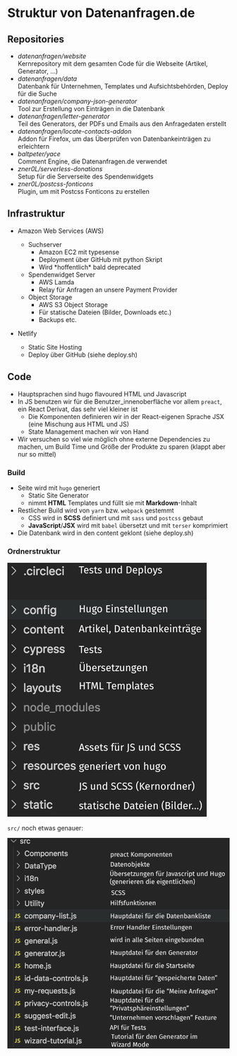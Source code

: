 # Struktur von Datenanfragen.de

## Repositories

- *datenanfragen/website*  
  Kernrepository mit dem gesamten Code für die Webseite (Artikel, Generator, …)
- *datenanfragen/data*  
  Datenbank für Unternehmen, Templates und Aufsichtsbehörden, Deploy für die Suche
- *datenanfragen/company-json-generator*  
  Tool zur Erstellung von Einträgen in die Datenbank
- *datenanfragen/letter-generator*  
  Teil des Generators, der PDFs und Emails aus den Anfragedaten erstellt
- *datenanfragen/locate-contacts-addon*  
  Addon für Firefox, um das Überprüfen von Datenbankeinträgen zu erleichtern
- *baltpeter/yace*  
  Comment Engine, die Datenanfragen.de verwendet
- *zner0L/serverless-donations*  
  Setup für die Serverseite des Spendenwidgets
- *zner0L/postcss-fonticons*  
  Plugin, um mit Postcss Fonticons zu erstellen

## Infrastruktur

- Amazon Web Services (AWS)  
  - Suchserver
    - Amazon EC2 mit typesense
    - Deployment über GitHub mit python Skript
    - Wird \*hoffentlich\* bald deprecated
  - Spendenwidget Server
    - AWS Lamda
    - Relay für Anfragen an unsere Payment Provider
  - Object Storage
    - AWS S3 Object Storage
    - Für statische Dateien (Bilder, Downloads etc.)
    - Backups etc.
    
- Netlify
  - Static Site Hosting
  - Deploy über GitHub (siehe deploy.sh)
  
## Code

- Hauptsprachen sind hugo flavoured HTML und Javascript
- In JS benutzen wir für die Benutzer_innenoberfläche vor allem `preact`, ein React Derivat, das sehr viel kleiner ist
  - Die Komponenten definieren wir in der React-eigenen Sprache JSX (eine Mischung aus HTML und JS)
  - State Management machen wir von Hand
- Wir versuchen so viel wie möglich ohne externe Dependencies zu machen, um Build Time und Größe der Produkte zu sparen (klappt aber nur so mittel)

### Build

- Seite wird mit `hugo` generiert
  - Static Site Generator
  - nimmt **HTML** Templates und füllt sie mit **Markdown**-Inhalt
- Restlicher Build wird von `yarn` bzw. `webpack` gestemmt
  - CSS wird in **SCSS** definiert und mit `sass` und `postcss` gebaut
  - **JavaScript**/**JSX** wird mit `babel` übersetzt und mit `terser` komprimiert
- Die Datenbank wird in den content geklont (siehe deploy.sh)

### Ordnerstruktur

![Die Ordnerstruktur des website-Repositories](/res/screenshot-codebase-folders.png)

`src/` noch etwas genauer:

![Die Struktur des src/-Ordners](/res/screenshot-codebase-src-folder.png)
